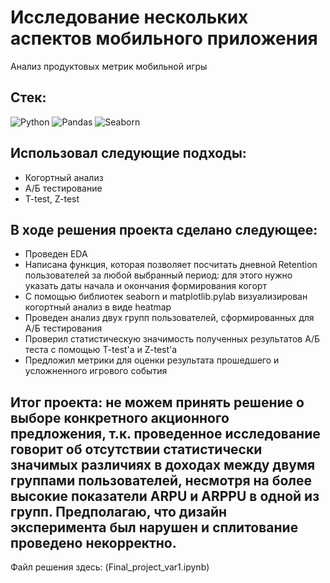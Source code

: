 # Исследование нескольких аспектов мобильного приложения
Анализ продуктовых метрик мобильной игры
## Стек:
![Python](https://img.shields.io/badge/python-3670A0?style=for-the-badge&logo=python&logoColor=ffdd54)
![Pandas](https://img.shields.io/badge/pandas-%23150458.svg?style=for-the-badge&logo=pandas&logoColor=white)
![Seaborn](https://img.shields.io/badge/Seaborn-blue?logo=seaborn&logoColor=white&style=for-the-badge)

## Использовал следующие подходы:
+ Когортный анализ
+ А/Б тестирование
+ T-test, Z-test

## В ходе решения проекта сделано следующее:
+ Проведен EDA
+ Написана функция, которая позволяет посчитать дневной Retention пользователей за любой выбранный период: для этого нужно указать даты начала и окончания формирования когорт
+ С помощью библиотек seaborn и matplotlib.pylab визуализирован когортный анализ в виде heatmap
+ Проведен анализ двух групп пользователей, сформированных для А/Б тестирования
+ Проверил статистическую значимость полученных результатов А/Б теста с помощью T-test'a и Z-test'a
+ Предложил метрики для оценки результата прошедшего и усложненного игрового события

## Итог проекта: не можем принять решение о выборе конкретного акционного предложения, т.к. проведенное исследование говорит об отсутствии статистически значимых различиях в доходах между двумя группами пользователей, несмотря на более высокие показатели ARPU и ARPPU в одной из групп. Предполагаю, что дизайн эксперимента был нарушен и сплитование проведено некорректно.

Файл решения здесь:
(Final_project_var1.ipynb)
